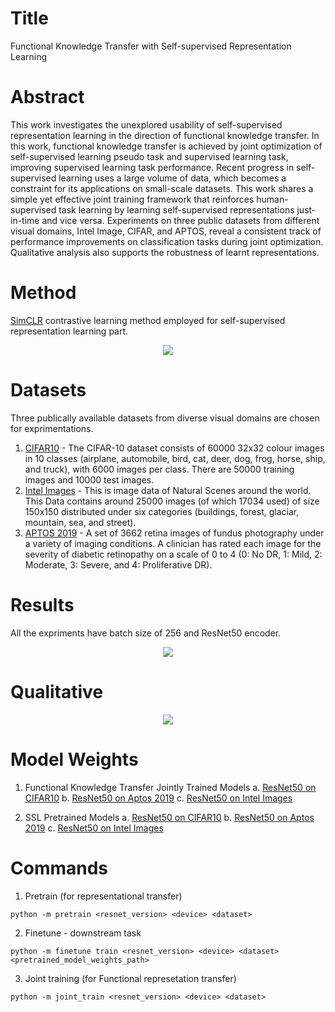 # Title
Functional Knowledge Transfer with Self-supervised Representation Learning

# Abstract
This work investigates the unexplored usability of self-supervised representation learning in the direction of functional knowledge transfer. In this work, functional knowledge transfer is achieved by joint optimization of self-supervised learning pseudo task and supervised learning task, improving supervised learning task performance. Recent progress in self-supervised learning uses a large volume of data, which becomes a constraint for its applications on small-scale datasets. This work shares a simple yet effective joint training framework that reinforces human-supervised task learning by learning self-supervised representations just-in-time and vice versa. Experiments on three public datasets from different visual domains, Intel Image, CIFAR, and APTOS, reveal a consistent track of performance improvements on classification tasks during joint optimization. Qualitative analysis also supports the robustness of learnt representations.

# Method
[SimCLR](http://proceedings.mlr.press/v119/chen20j.html) contrastive learning method employed for self-supervised representation learning part.
<p align="center">
  <img src="https://github.com/prakashchhipa/Functional_Knowledge_Transfer_SSL/blob/main/figures/method.png">
</p>

# Datasets
Three publically available datasets from diverse visual domains are chosen for exprimentations.

1. [CIFAR10](https://www.cs.toronto.edu/~kriz/cifar.html) - The CIFAR-10 dataset consists of 60000 32x32 colour images in 10 classes (airplane, automobile, bird, cat, deer, dog, frog, horse, ship, and truck), with 6000 images per class. There are 50000 training images and 10000 test images.
2. [Intel Images](https://www.kaggle.com/datasets/puneet6060/intel-image-classification) - This is image data of Natural Scenes around the world. This Data contains around 25000 images (of which 17034 used) of size 150x150 distributed under six categories (buildings, forest, glaciar, mountain, sea, and street).
3. [APTOS 2019](https://www.kaggle.com/competitions/aptos2019-blindness-detection/data) - A set of 3662 retina images of fundus photography under a variety of imaging conditions. A clinician has rated each image for the severity of diabetic retinopathy on a scale of 0 to 4 (0: No DR, 1: Mild, 2: Moderate, 3: Severe, and 4: Proliferative DR). 

# Results
All the expriments have batch size of 256 and ResNet50 encoder.
<p align="center">
  <img src="https://github.com/prakashchhipa/Functional_Knowledge_Transfer_SSL/blob/main/figures/results.png">
</p>

# Qualitative
<p align="center">
  <img  src="https://github.com/prakashchhipa/Functional_Knowledge_Transfer_SSL/blob/main/figures/qualitative_analysis.png">
</p>

# Model Weights

1. Functional Knowledge Transfer Jointly Trained Models
   a. [ResNet50 on CIFAR10](https://drive.google.com/file/d/1J12zUXu0v7BvqfdijdBHGYdhzOr0tzQn/view?usp=share_link)
   b. [ResNet50 on Aptos 2019](https://drive.google.com/file/d/1-Mvtb8a2i1t36nP9E3ZssqauMU4GJ7Lc/view?usp=share_link)
   c. [ResNet50 on Intel Images](https://drive.google.com/file/d/1acVhOUPz7pOLXbdA8YTFqa_yIFP58XM7/view?usp=share_link)
   
2. SSL Pretrained Models
   a. [ResNet50 on CIFAR10](https://drive.google.com/file/d/1hWCnT6Wcf_gipAra7aVNlStzgFaEa-Kk/view?usp=share_link)
   b. [ResNet50 on Aptos 2019](https://drive.google.com/file/d/1fP3kgFOlpoZ7_1roNv7e8rC6GzOTzVhl/view?usp=share_link)
   c. [ResNet50 on Intel Images](https://drive.google.com/file/d/1hWCnT6Wcf_gipAra7aVNlStzgFaEa-Kk/view?usp=share_link)

  
# Commands

1. Pretrain (for representational transfer)

```python -m pretrain <resnet_version> <device> <dataset>```

2. Finetune - downstream task

```python -m finetune train <resnet_version> <device> <dataset> <pretrained_model_weights_path>```

3. Joint training (for Functional represetation transfer)

```python -m joint_train <resnet_version> <device> <dataset>```





